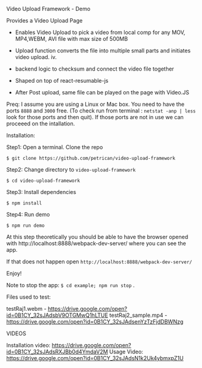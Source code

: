 Video Upload Framework - Demo 

 Provides a Video Upload Page

 - Enables Video Upload to pick a video from local comp for any MOV, MP4,WEBM, AVI file with max size of 500MB

 - Upload function converts the file into multiple small parts and initiates video upload.
iv.
 - backend logic to checksum and connect the video file together

 - Shaped on top of react-resumable-js

 - After Post upload, same file can be played on the page with Video.JS

 Preq: I assume you are using a Linux or Mac box. You need to have the ports `8888` and `3000` free. (To check run from terminal : `netstat -anp | less` look for those ports and then quit). If those ports are not in use we can proceeed on the intallation.

 Installation: 

 Step1: Open a terminal. Clone the repo

 `$ git clone https://github.com/petrican/video-upload-framework`

 Step2: Change directory to `video-upload-framework`

 `$ cd video-upload-framework`

 Step3: Install dependencies
 
 `$ npm install`

 Step4: Run demo
 
 `$ npm run demo`

 At this step theoretically you should be able to have the browser opened with http://localhost:8888/webpack-dev-server/ where you can see the app.

 If that does not happen open `http://localhost:8888/webpack-dev-server/`

 Enjoy!


 Note to stop the app: `$ cd example; npm run stop` .

 
 Files used to test:

 testRaj1.webm - https://drive.google.com/open?id=0B1CY_32sJAdsbV9OTGMwQ1hLTUE
 testRaj2_sample.mp4 - https://drive.google.com/open?id=0B1CY_32sJAdsenYzTzFjdDBWNzg


 VIDEOS

 Installation video: https://drive.google.com/open?id=0B1CY_32sJAdsRXJBb0d4YmdaV2M
 Usage Video: https://drive.google.com/open?id=0B1CY_32sJAdsN1k2Uk4ybmxpZ1U

 


